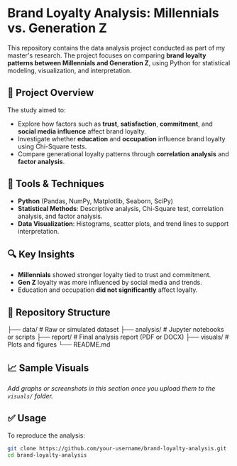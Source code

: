 # Brand Loyalty Analysis: Millennials vs. Generation Z

This repository contains the data analysis project conducted as part of my master's research. The project focuses on comparing **brand loyalty patterns between Millennials and Generation Z**, using Python for statistical modeling, visualization, and interpretation.

## 📌 Project Overview

The study aimed to:
- Explore how factors such as **trust**, **satisfaction**, **commitment**, and **social media influence** affect brand loyalty.
- Investigate whether **education** and **occupation** influence brand loyalty using Chi-Square tests.
- Compare generational loyalty patterns through **correlation analysis** and **factor analysis**.

## 🧪 Tools & Techniques

- **Python** (Pandas, NumPy, Matplotlib, Seaborn, SciPy)
- **Statistical Methods**: Descriptive analysis, Chi-Square test, correlation analysis, and factor analysis.
- **Data Visualization**: Histograms, scatter plots, and trend lines to support interpretation.

## 🔍 Key Insights

- **Millennials** showed stronger loyalty tied to trust and commitment.
- **Gen Z** loyalty was more influenced by social media and trends.
- Education and occupation **did not significantly** affect loyalty.

## 📁 Repository Structure

├── data/ # Raw or simulated dataset
├── analysis/ # Jupyter notebooks or scripts
├── report/ # Final analysis report (PDF or DOCX)
├── visuals/ # Plots and figures
└── README.md


## 📈 Sample Visuals

_Add graphs or screenshots in this section once you upload them to the `visuals/` folder._

## ✅ Usage

To reproduce the analysis:

```bash
git clone https://github.com/your-username/brand-loyalty-analysis.git
cd brand-loyalty-analysis


